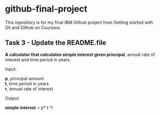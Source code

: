 # github-final-project

  This repository is for my final IBM Github project from Getting started with Git and Github on Coursera.


## Task 3 - Update the README.file

  **A calculator that calculates simple interest given principal**, annual rate of interest and time period in years.

Input:

  **p**, principal amount   
  **t**, time period in years   
  **r**, annual rate of interest
   
Output

  **simple interest** = p* t *r
